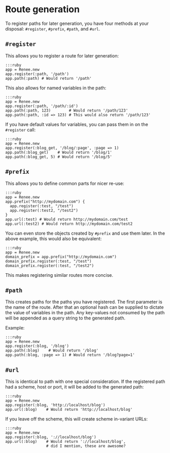 # Route generation

To register paths for later generation, you have four methods at your disposal: `#register`, `#prefix`, `#path`, and `#url`.

## `#register`

This allows you to register a route for later generation:

    :::ruby
    app = Renee.new
    app.register(:path, '/path')
    app.path(:path) # Would return '/path'

This also allows for named variables in the path:

    :::ruby
    app = Renee.new
    app.register(:path, '/path/:id')
    app.path(:path, 123)        # Would return '/path/123'
    app.path(:path, :id => 123) # This would also return '/path/123'

If you have default values for variables, you can pass them in on the `#register` call:

    :::ruby
    app = Renee.new
    app.register(:blog_get, '/blog/:page', :page => 1)
    app.path(:blog_get)    # Would return '/blog/1'
    app.path(:blog_get, 5) # Would return '/blog/5'

## `#prefix`

This allows you to define common parts for nicer re-use:

    :::ruby
    app = Renee.new
    app.prefix("http://mydomain.com") {
      app.register(:test, "/test")
      app.register(:test2, "/test2")
    }
    app.url(:test) # Would return http://mydomain.com/test
    app.url(:test2) # Would return http://mydomain.com/test2

You can even store the objects created by `#prefix` and use them later. In the above example, this would also be equivalent:

    :::ruby
    app = Renee.new
    domain_prefix = app.prefix("http://mydomain.com")
    domain_prefix.register(:test, "/test")
    domain_prefix.register(:test, "/test2")

This makes registering similar routes more concise.

## `#path`

This creates paths for the paths you have registered. The first parameter is the name of the route. After that an optional hash can be
supplied to dictate the value of variables in the path. Any key-values not consumed by the path will be appended as a query string to
the generated path.

Example:

    :::ruby
    app = Renee.new
    app.register(:blog, '/blog')
    app.path(:blog)    # Would return '/blog'
    app.path(:blog, :page => 1) # Would return '/blog?page=1'

## `#url`

This is identical to path with one special consideration. If the registered path had a scheme, host or port, it will be added to the generated path:

    :::ruby
    app = Renee.new
    app.register(:blog, 'http://localhost/blog')
    app.url(:blog)    # Would return 'http://localhost/blog'

If you leave off the scheme, this will create scheme in-variant URLs:

    :::ruby
    app = Renee.new
    app.register(:blog, '://localhost/blog')
    app.url(:blog)    # Would return '://localhost/blog',
                      # did I mention, these are awesome?
